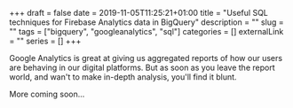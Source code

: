 +++ 
draft = false
date = 2019-11-05T11:25:21+01:00
title = "Useful SQL techniques for Firebase Analytics data in BigQuery"
description = ""
slug = "" 
tags = ["bigquery", "googleanalytics", "sql"]
categories = []
externalLink = ""
series = []
+++

Google Analytics is great at giving us aggregated reports of how our users are behaving in our digital platforms. But as soon as you leave the report world, and wan't to make in-depth analysis, you'll find it blunt. 

More coming soon...

<script type="text/javascript">
	console.log("custom javascript man");
</script> 